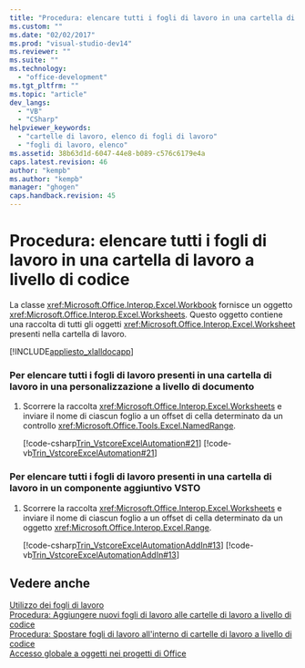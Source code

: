 ```yaml
---
title: "Procedura: elencare tutti i fogli di lavoro in una cartella di lavoro a livello di codice | Microsoft Docs"
ms.custom: ""
ms.date: "02/02/2017"
ms.prod: "visual-studio-dev14"
ms.reviewer: ""
ms.suite: ""
ms.technology: 
  - "office-development"
ms.tgt_pltfrm: ""
ms.topic: "article"
dev_langs: 
  - "VB"
  - "CSharp"
helpviewer_keywords: 
  - "cartelle di lavoro, elenco di fogli di lavoro"
  - "fogli di lavoro, elenco"
ms.assetid: 38b63d1d-6047-44e8-b089-c576c6179e4a
caps.latest.revision: 46
author: "kempb"
ms.author: "kempb"
manager: "ghogen"
caps.handback.revision: 45
---
```

# Procedura: elencare tutti i fogli di lavoro in una cartella di lavoro a livello di codice
  La classe <xref:Microsoft.Office.Interop.Excel.Workbook> fornisce un oggetto <xref:Microsoft.Office.Interop.Excel.Worksheets>.  Questo oggetto contiene una raccolta di tutti gli oggetti <xref:Microsoft.Office.Interop.Excel.Worksheet> presenti nella cartella di lavoro.  
  
 [!INCLUDE[appliesto_xlalldocapp](../vsto/includes/appliesto-xlalldocapp-md.md)]  
  
### Per elencare tutti i fogli di lavoro presenti in una cartella di lavoro in una personalizzazione a livello di documento  
  
1.  Scorrere la raccolta <xref:Microsoft.Office.Interop.Excel.Worksheets> e inviare il nome di ciascun foglio a un offset di cella determinato da un controllo <xref:Microsoft.Office.Tools.Excel.NamedRange>.  
  
     [!code-csharp[Trin_VstcoreExcelAutomation#21](../snippets/csharp/VS_Snippets_OfficeSP/Trin_VstcoreExcelAutomation/CS/Sheet1.cs#21)]
     [!code-vb[Trin_VstcoreExcelAutomation#21](../snippets/visualbasic/VS_Snippets_OfficeSP/Trin_VstcoreExcelAutomation/VB/Sheet1.vb#21)]  
  
### Per elencare tutti i fogli di lavoro presenti in una cartella di lavoro in un componente aggiuntivo VSTO  
  
1.  Scorrere la raccolta <xref:Microsoft.Office.Interop.Excel.Worksheets> e inviare il nome di ciascun foglio a un offset di cella determinato da un oggetto <xref:Microsoft.Office.Interop.Excel.Range>.  
  
     [!code-csharp[Trin_VstcoreExcelAutomationAddIn#13](../snippets/csharp/VS_Snippets_OfficeSP/Trin_VstcoreExcelAutomationAddIn/CS/ThisAddIn.cs#13)]
     [!code-vb[Trin_VstcoreExcelAutomationAddIn#13](../snippets/visualbasic/VS_Snippets_OfficeSP/Trin_VstcoreExcelAutomationAddIn/VB/ThisAddIn.vb#13)]  
  
## Vedere anche  
 [Utilizzo dei fogli di lavoro](../vsto/working-with-worksheets.md)   
 [Procedura: Aggiungere nuovi fogli di lavoro alle cartelle di lavoro a livello di codice](../vsto/how-to-programmatically-add-new-worksheets-to-workbooks.md)   
 [Procedura: Spostare fogli di lavoro all'interno di cartelle di lavoro a livello di codice](../vsto/how-to-programmatically-move-worksheets-within-workbooks.md)   
 [Accesso globale a oggetti nei progetti di Office](../vsto/global-access-to-objects-in-office-projects.md)  
  
  